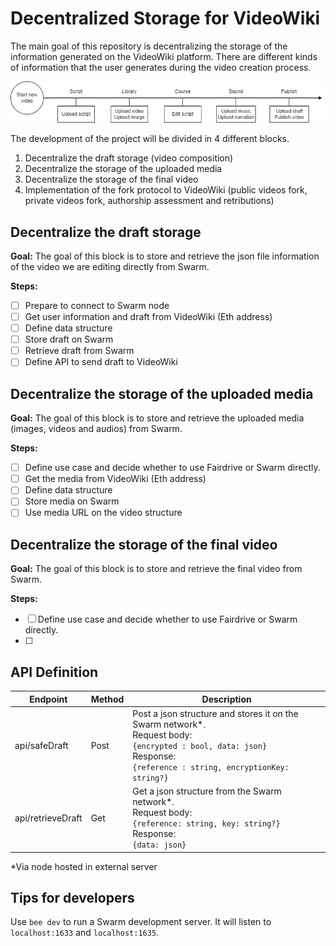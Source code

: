 # Decentralized Storage for VideoWiki
The main goal of this repository is decentralizing the storage of the information generated on the VideoWiki platform. 
There are different kinds of information that the user generates during the video creation process.

![alt text](userFlow.png)

The development of the project will be divided in 4 different blocks.

1. Decentralize the draft storage (video composition)
2. Decentralize the storage of the uploaded media
3. Decentralize the storage of the final video
4. Implementation of the fork protocol to VideoWiki (public videos fork, private videos fork, authorship assessment and retributions)

## Decentralize the draft storage

**Goal:** The goal of this block is to store and retrieve the json file information of the video we are editing directly from Swarm.

**Steps:**
- [ ] Prepare to connect to Swarm node
- [ ] Get user information and draft from VideoWiki (Eth address)
- [ ] Define data structure
- [ ] Store draft on Swarm
- [ ] Retrieve draft from Swarm
- [ ] Define API to send draft to VideoWiki

## Decentralize the storage of the uploaded media

**Goal:** The goal of this block is to store and retrieve the uploaded media (images, videos and audios) from Swarm.

**Steps:**
- [ ] Define use case and decide whether to use Fairdrive or Swarm directly.
- [ ] Get the media from VideoWiki (Eth address)
- [ ] Define data structure
- [ ] Store media on Swarm
- [ ] Use media URL on the video structure

## Decentralize the storage of the final video

**Goal:** The goal of this block is to store and retrieve the final video from Swarm.

**Steps:**
- [ ] Define use case and decide whether to use Fairdrive or Swarm directly.
- [ ]


## API Definition

| Endpoint          | Method | Description                                                                                                                                                                                        |
|-------------------|--------|----------------------------------------------------------------------------------------------------------------------------------------------------------------------------------------------------|
| api/safeDraft     | Post   | Post a json structure and stores it on the Swarm network*.<br/>Request body:<br/>```{encrypted : bool, data: json} ``` <br/>Response:<br/>```{reference : string, encryptionKey: string?} ```<br/> |
| api/retrieveDraft | Get    | Get a json structure from the Swarm network*.<br/>Request body:<br/>```{reference: string, key: string?} ``` <br/>Response:<br/>```{data: json} ```<br/>                                           |

*Via node hosted in external server


## Tips for developers

Use `bee dev` to run a Swarm development server. It will listen to `localhost:1633` and `localhost:1635`.
